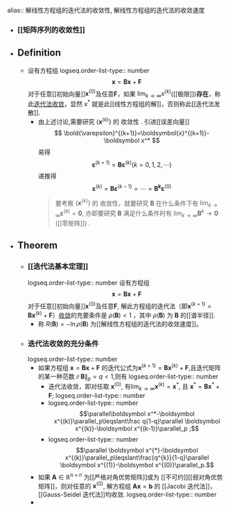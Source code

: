 alias:: 解线性方程组的迭代法的收敛性, 解线性方程组的迭代法的收敛速度

- ### [[矩阵序列的收敛性]]
- ## Definition
	- 设有方程组
	  logseq.order-list-type:: number
	  $$\boldsymbol {x}=\boldsymbol{B}\boldsymbol {x}+\boldsymbol{F}$$
	  对于任意[[初始向量]]$\boldsymbol x^{(0)}$及任意$\boldsymbol F$，如果 $\lim_{k\to\infty}x^{(k)}$([[极限]])**存在**，称此[迭代法收敛]([[解线性方程组的迭代法收敛]])，显然 $x^{*}$ 就是此[[线性方程组的解]]，否则称此[[迭代法发散]].
		- 由上述讨论,需要研究 $\left\{\boldsymbol x^{(k)}\right\}$ 的 收敛性 . 引进[[误差向量]]
		  $$
		  \bold{\varepsilon}^{(k+1)}=\boldsymbol{x}^{(k+1)}-\boldsymbol x^*
		  $$
		  易得
		  $$
		  \boldsymbol{\varepsilon}^{(k+1)}=\boldsymbol{B}\boldsymbol{\varepsilon}^{(k)}(k=0,1,2,\cdots)
		  $$
		  递推得
		  $$
		  \boldsymbol{\varepsilon}^{(k)}=\boldsymbol{B\varepsilon}^{(k-1)}=\cdots=\boldsymbol{B^k\varepsilon}^{(0)}
		  $$
		  >要考察 $\{\boldsymbol x^{(k)}\}$ 的 收敛性，就要研究 $\boldsymbol B$ 在什么条件下有 $\lim_{k\to\infty}\boldsymbol{\varepsilon}^{(k)}=\boldsymbol{0}$, 亦即要研究 $\boldsymbol B$ 满足什么条件时有 $\lim_{k\to\infty}\boldsymbol B^{k}→\boldsymbol 0$ ([[零矩阵]]) .
- ## Theorem
	- ### [[迭代法基本定理]]
	  logseq.order-list-type:: number
	  设有方程组
	  $$\boldsymbol {x}=\boldsymbol{B}\boldsymbol {x}+\boldsymbol{F}$$
	  对于任意[[初始向量]]$\boldsymbol x^{(0)}$及任意$\boldsymbol F$, 解此方程组的迭代法（即$\boldsymbol x^{(k+1)}=\boldsymbol B\boldsymbol x^{(k)}+\boldsymbol F$）[收敛]([[解线性方程组的迭代法收敛]])的充要条件是 $\rho(\boldsymbol B)<1$ ，其中 $\rho(\boldsymbol B)$ 为 $\boldsymbol B$ 的[[谱半径]].
		- 称 $R(\boldsymbol B)=-\ln\rho(\boldsymbol B)$ 为[[解线性方程组的迭代法的收敛速度]]。
	- ### 迭代法收敛的充分条件
	  logseq.order-list-type:: number
		- 如果方程组 $\boldsymbol x=\boldsymbol{Bx}+\boldsymbol F$ 的迭代公式为$\boldsymbol x^{(k+1)}=\boldsymbol{Bx}^{(k)}+\boldsymbol F$,且迭代矩阵的某一种范数$\|\boldsymbol B\|_p=q<1$,则有
		  logseq.order-list-type:: number
			- 迭代法收敛，即对任取 $\boldsymbol x^{(\mathrm{0})}$, 有$\lim_{k\to\infty} \boldsymbol x^{(k)}=\boldsymbol x^*$, 且 $\boldsymbol x^*=\boldsymbol {Bx}^*+\boldsymbol F;$
			  logseq.order-list-type:: number
			- logseq.order-list-type:: number
			  $$\parallel\boldsymbol  x^*-\boldsymbol x^{(k)}\parallel_p\leqslant\frac q{1-q}\parallel \boldsymbol x^{(k)}-\boldsymbol x^{(k-1)}\parallel_p ;$$
			- logseq.order-list-type:: number
			  $$\parallel \boldsymbol x^{*}-\boldsymbol x^{(k)}\parallel_p\leqslant\frac{q^{k}}{1-q}\parallel \boldsymbol x^{(1)}-\boldsymbol x^{(0)}\parallel_p.$$
		- 如果 $\boldsymbol A\in\mathbb{R}^{n\times n}$ 为[[严格对角优势矩阵]]或为 [[不可约]][[弱对角优势矩阵]]，则对任意的 $\boldsymbol x^{(\mathrm{0})}$, 解方程组 $\boldsymbol{Ax}=\boldsymbol b$ 的 [[Jacobi 迭代法]]，[[Gauss-Seidel 迭代法]]均收敛.
		  logseq.order-list-type:: number
		-